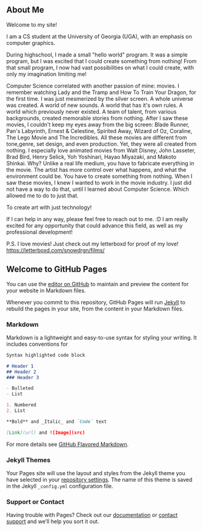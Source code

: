 ## About Me
Welcome to my site! 

I am a CS student at the University of Georgia (UGA), with an emphasis on computer graphics.

During highschool, I made a small "hello world" program. It was a simple program, but I was
excited that I could create something from nothing! From that small program, I now had vast 
possibilities on what I could create, with only my imagination limiting me!

Computer Science correlated with another passion of mine: movies.
I remember watching Lady and the Tramp and How To Train Your Dragon, for the first time. I was 
just mesmerized by the silver screen. A whole universe was created. A world of new sounds.
A world that has it's own rules. A world which previously never existed. A team of talent, from various backgrounds,
created memorable stories from nothing. After I saw these movies, I couldn't keep my eyes
away from the big screen: Blade Runner, Pan's Labyrinth, Ernest & Celestine, Spirited Away, 
Wizard of Oz, Coraline, The Lego Movie and The Incredibles. All these movies are different from tone,genre,
set design, and even production. Yet, they were all created from nothing. I especially love animated
movies from Walt Disney, John Lasseter, Brad Bird, Henry Selick, Yoh Yoshinari, Hayao Miyazaki, and
Makoto Shinkai. Why? Unlike a real life medium, you have to fabricate everything in the movie. The
artist has more control over what happens, and what the environment could be. You have to create 
something from nothing. When I saw these movies, I knew I wanted to work in the movie industry. 
I just did not have a way to do that, until I learned about Computer Science. Which allowed me to do to just that. 

To create art with just technology!

If I can help in any way, please feel free to reach out to me. :D
I am really excited for any opportunity that could advance this field, as well as my professional development!

P.S.
I love movies! Just check out my letterboxd for proof of my love!
https://letterboxd.com/snowdrgn/films/

## Welcome to GitHub Pages

You can use the [editor on GitHub](https://github.com/rputman0/rputman0.github.io/edit/master/index.md) to maintain and preview the content for your website in Markdown files.

Whenever you commit to this repository, GitHub Pages will run [Jekyll](https://jekyllrb.com/) to rebuild the pages in your site, from the content in your Markdown files.

### Markdown

Markdown is a lightweight and easy-to-use syntax for styling your writing. It includes conventions for

```markdown
Syntax highlighted code block

# Header 1
## Header 2
### Header 3

- Bulleted
- List

1. Numbered
2. List

**Bold** and _Italic_ and `Code` text

[Link](url) and ![Image](src)
```

For more details see [GitHub Flavored Markdown](https://guides.github.com/features/mastering-markdown/).

### Jekyll Themes

Your Pages site will use the layout and styles from the Jekyll theme you have selected in your [repository settings](https://github.com/rputman0/rputman0.github.io/settings). The name of this theme is saved in the Jekyll `_config.yml` configuration file.

### Support or Contact

Having trouble with Pages? Check out our [documentation](https://help.github.com/categories/github-pages-basics/) or [contact support](https://github.com/contact) and we’ll help you sort it out.
